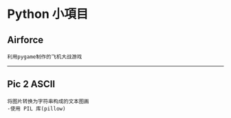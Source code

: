 # Python 小項目

##   Airforce
    利用pygame制作的飞机大战游戏

------


##  Pic 2 ASCII
	将图片转换为字符串构成的文本图画
	-使用 PIL 库(pillow)


